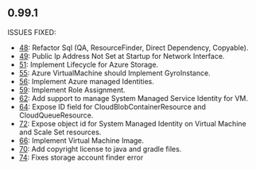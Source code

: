 ## 0.99.1

ISSUES FIXED:

* [48](https://github.com/perfectsense/gyro-azure-provider/issues/48): Refactor Sql (QA, ResourceFinder, Direct Dependency, Copyable).
* [49](https://github.com/perfectsense/gyro-azure-provider/issues/49): Public Ip Address Not Set at Startup for Network Interface.
* [51](https://github.com/perfectsense/gyro-azure-provider/issues/51): Implement Lifecycle for Azure Storage.
* [55](https://github.com/perfectsense/gyro-azure-provider/issues/55): Azure VirtualMachine should Implement GyroInstance.
* [56](https://github.com/perfectsense/gyro-azure-provider/issues/56): Implement Azure managed Identities.
* [59](https://github.com/perfectsense/gyro-azure-provider/issues/59): Implement Role Assignment.
* [62](https://github.com/perfectsense/gyro-azure-provider/issues/62): Add support to manage System Managed Service Identity for VM.
* [64](https://github.com/perfectsense/gyro-azure-provider/issues/64): Expose ID field for CloudBlobContainerResource and CloudQueueResource.
* [72](https://github.com/perfectsense/gyro-azure-provider/issues/72): Expose object id for System Managed Identity on Virtual Machine and Scale Set resources.
* [66](https://github.com/perfectsense/gyro-azure-provider/issues/66): Implement Virtual Machine Image.
* [70](https://github.com/perfectsense/gyro-azure-provider/issues/70): Add copyright license to java and gradle files.
* [74](https://github.com/perfectsense/gyro-azure-provider/issues/70): Fixes storage account finder error
